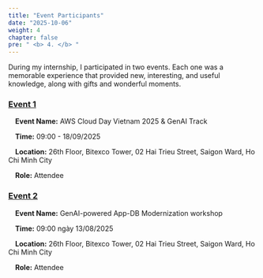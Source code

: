 ```yaml
---
title: "Event Participants"
date: "2025-10-06"
weight: 4
chapter: false
pre: " <b> 4. </b> "
---
```



During my internship, I participated in two events. Each one was a memorable experience that provided new, interesting, 
and useful knowledge, along with gifts and wonderful moments.

### [Event 1](4.1-Event1/)
&emsp;**Event Name:** AWS Cloud Day Vietnam 2025 & GenAI Track

&emsp;**Time:** 09:00 - 18/09/2025

&emsp;**Location:** 26th Floor, Bitexco Tower, 02 Hai Trieu Street, Saigon Ward, Ho Chi Minh City

&emsp;**Role:** Attendee



### [Event 2](4.2-Event2/)
&emsp;**Event Name:** GenAI-powered App-DB Modernization workshop

&emsp;**Time:** 09:00 ngày 13/08/2025

&emsp;**Location:** 26th Floor, Bitexco Tower, 02 Hai Trieu Street, Saigon Ward, Ho Chi Minh City

&emsp;**Role:** Attendee 

